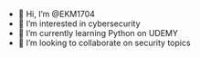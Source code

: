 - 👋 Hi, I’m @EKM1704
- 👀 I’m interested in cybersecurity
- 🌱 I’m currently learning Python on UDEMY
- 💞️ I’m looking to collaborate on security topics


<!---
EKM1704/EKM1704 is a ✨ special ✨ repository because its `README.md` (this file) appears on your GitHub profile.
You can click the Preview link to take a look at your changes.
--->
